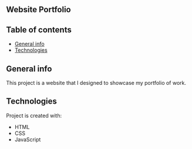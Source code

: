 ## Website Portfolio

## Table of contents
* [General info](#general-info)
* [Technologies](#technologies)

## General info
This project is a website that I designed to showcase my portfolio of work.
	
## Technologies
Project is created with:
* HTML
* CSS
* JavaScript
